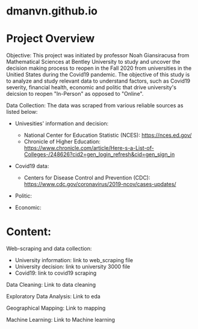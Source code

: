 # dmanvn.github.io
# Project Overview

Objective: This project was initiated by professor Noah Giansiracusa from Mathematical Sciences at Bentley University to study and uncover the decision making process to reopen in the Fall 2020 from universities in the Unitied States during the Covid19 pandemic. The objective of this study is to analyze and study relevant data to understand factors, such as Covid19 severity, financial health, economic and politic that drive university's deicsion to reopen "In-Person" as opposed to "Online".

Data Collection: The data was scraped from various reliable sources as listed below:

  * Univesities' information and decision:
    * National Center for Education Statistic (NCES): https://nces.ed.gov/
    * Chronicle of Higher Education: https://www.chronicle.com/article/Here-s-a-List-of-Colleges-/248626?cid2=gen_login_refresh&cid=gen_sign_in

  * Covid19 data:
    * Centers for Disease Control and Prevention (CDC): https://www.cdc.gov/coronavirus/2019-ncov/cases-updates/
 
  * Politic:
  
  * Economic: 
 
 # Content:
 
 Web-scraping and data collection:
  * University information: link to web_scraping file
  * University decision: link to university 3000 file
  * Covid19: link to covid19 scraping

 Data Cleaning: Link to data cleaning
 
 Exploratory Data Analysis: Link to eda
 
 Geographical Mapping: Link to mapping
 
 Machine Learning: Link to Machine learning
